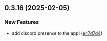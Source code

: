 ## 0.3.16 (2025-02-05)


### New Features

* add discord presence to the app! ([e47d7d4](https://github.com/manga-you-know/desktop/commit/e47d7d48e444e04c23364ef4f58e695cc65fdec6))

